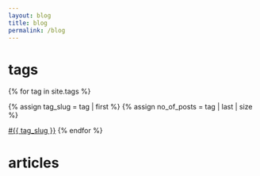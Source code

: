 ```yaml
---
layout: blog
title: blog
permalink: /blog
---
```


# tags

{% for tag in site.tags %}

  {% assign tag_slug = tag | first %}
  {% assign no_of_posts = tag | last | size %}

  <a href="{{ 'tags/' | relative_url }}{{ tag_slug }}" title="See all posts by {{ tag_slug }} tag">#{{ tag_slug
            }}</a>
{% endfor %}

# articles
